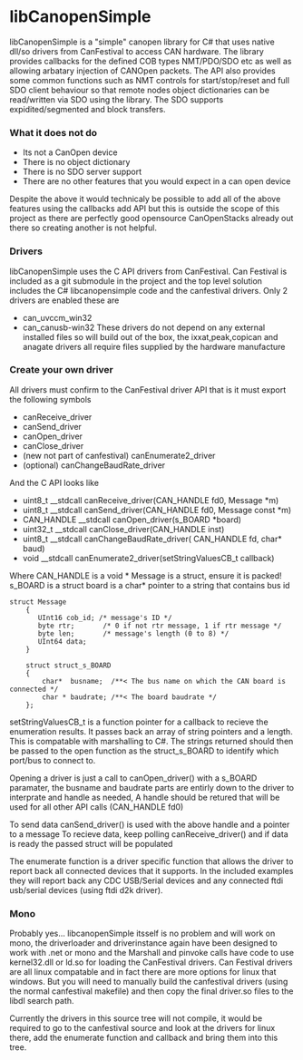 # libCanopenSimple
libCanopenSimple is a "simple" canopen library for C# that uses native dll/so drivers from CanFestival to access CAN hardware. The library provides callbacks for the defined COB types NMT/PDO/SDO etc as well as allowing arbatary injection of CANOpen packets.
The API also provides some common functions such as NMT controls for start/stop/reset and full SDO client behaviour so that remote nodes object dictionaries can be read/written via SDO using the library. The SDO supports expidited/segmented and block transfers.

### What it does not do
 - Its not a CanOpen device
 - There is no object dictionary
 - There is no SDO server support
 - There are no other features that you would expect in a can open device
 
Despite the above it would technicaly be possible to add all of the above features using the callbacks add API but this is outside the scope of this project as there are perfectly good opensource CanOpenStacks already out there so creating another is not helpful.

### Drivers

libCanopenSimple uses the C API drivers from CanFestival. Can Festival is included as a git submodule in the project and the top level solution includes the C# libcanopensimple code and the canfestival drivers.
Only 2 drivers are enabled these are
 - can_uvccm_win32
 - can_canusb-win32
These drivers do not depend on any external installed files so will build out of the box, the ixxat,peak,copican and anagate drivers all require files supplied by the hardware manufacture 

### Create your own driver
All drivers must confirm to the CanFestival driver API that is it must export the following symbols
   - canReceive_driver
   - canSend_driver
   - canOpen_driver
   - canClose_driver
   - (new not part of canfestival) canEnumerate2_driver
   - (optional) canChangeBaudRate_driver
   
  
And the C API looks like 

 - uint8_t __stdcall canReceive_driver(CAN_HANDLE fd0, Message *m)
 - uint8_t __stdcall canSend_driver(CAN_HANDLE fd0, Message const *m)
 - CAN_HANDLE __stdcall canOpen_driver(s_BOARD *board)
 - uint32_t __stdcall canClose_driver(CAN_HANDLE inst)
 - uint8_t __stdcall canChangeBaudRate_driver( CAN_HANDLE fd, char* baud)
 - void __stdcall canEnumerate2_driver(setStringValuesCB_t callback)


 
Where 
 CAN_HANDLE is a void *
 Message is a struct, ensure it is packed! 
 s_BOARD is a struct
 board is a char* pointer to a string that contains bus id
 
    struct Message
        {
           UInt16 cob_id; /* message's ID */
           byte rtr;       /* 0 if not rtr message, 1 if rtr message */
           byte len;       /* message's length (0 to 8) */
           UInt64 data;
        }
        
        struct struct_s_BOARD
        {
            char*  busname;  /**< The bus name on which the CAN board is connected */
            char * baudrate; /**< The board baudrate */
        };
        
 setStringValuesCB_t is a function pointer for a callback to recieve the enumeration results. It passes back an array of string pointers and a length. This is compatable with marshalling to C#. The strings returned should then be passed to the open function as the struct_s_BOARD to identify which port/bus to connect to.

 
Opening a driver is just a call to canOpen_driver() with a s_BOARD paramater, the busname and baudrate parts are entirly down to the driver to interprate and handle as needed, A handle should be retured that will be used for all other API calls (CAN_HANDLE fd0)

To send data canSend_driver() is used with the above handle and a pointer to a message
To recieve data, keep polling canReceive_driver() and if data is ready the passed struct will be populated

The enumerate function is a driver specific function that allows the driver to report back all connected devices that it supports. In the included examples they will report back any CDC USB/Serial devices and any connected ftdi usb/serial devices (using ftdi d2k driver).


### Mono
Probably yes...
libcanopenSimple itsself is no problem and will work on mono, the driverloader and driverinstance again have been designed to work with .net or mono and the Marshall and pinvoke calls have code to use kernel32.dll or ld.so for loading the CanFestival drivers.
Can Festival drivers are all linux compatable and in fact there are more options for linux that windows. But you will need to manually build the canfestival drivers (using the normal canfestival makefile) and then copy the final driver.so files to the libdl search path.

Currently the drivers in this source tree will not compile, it would be required to go to the canfestival source and look at the drivers for linux there, add the enumerate function and callback and bring them into this tree.





